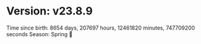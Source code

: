 # Version: v23.8.9
Time since birth: 8654 days, 207697 hours, 12461820 minutes, 747709200 seconds
Season: Spring 🌸
